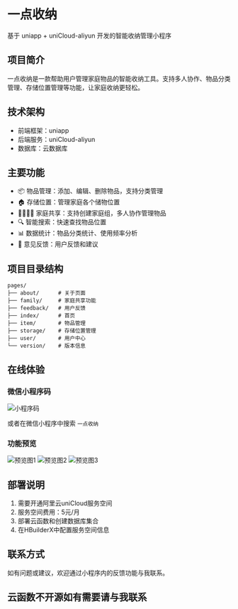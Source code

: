 # 一点收纳

基于 uniapp + uniCloud-aliyun 开发的智能收纳管理小程序

## 项目简介

一点收纳是一款帮助用户管理家庭物品的智能收纳工具。支持多人协作、物品分类管理、存储位置管理等功能，让家庭收纳更轻松。

## 技术架构

- 前端框架：uniapp
- 后端服务：uniCloud-aliyun
- 数据库：云数据库

## 主要功能

- 📦 物品管理：添加、编辑、删除物品，支持分类管理
- 🏠 存储位置：管理家庭各个储物位置
- 👨‍👩‍👧‍👦 家庭共享：支持创建家庭组，多人协作管理物品
- 🔍 智能搜索：快速查找物品位置
- 📊 数据统计：物品分类统计、使用频率分析
- 💬 意见反馈：用户反馈和建议

## 项目目录结构

```
pages/
├── about/      # 关于页面
├── family/     # 家庭共享功能
├── feedback/   # 用户反馈
├── index/      # 首页
├── item/       # 物品管理
├── storage/    # 存储位置管理
├── user/       # 用户中心
└── version/    # 版本信息
```

## 在线体验

### 微信小程序码

![小程序码](https://s3.bmp.ovh/imgs/2025/05/29/17962894d248c4b5.jpg)

或者在微信小程序中搜索 `一点收纳`

### 功能预览

![预览图1](https://s3.bmp.ovh/imgs/2025/05/29/10ba1b8455ce6cdc.jpg)
![预览图2](https://s3.bmp.ovh/imgs/2025/05/29/8e7e348f449a08c3.jpg)
![预览图3](https://s3.bmp.ovh/imgs/2025/05/29/9451226bd027ad2c.jpg)

## 部署说明

1. 需要开通阿里云uniCloud服务空间
2. 服务空间费用：5元/月
3. 部署云函数和创建数据库集合
4. 在HBuilderX中配置服务空间信息

## 联系方式

如有问题或建议，欢迎通过小程序内的反馈功能与我联系。

## 云函数不开源如有需要请与我联系

